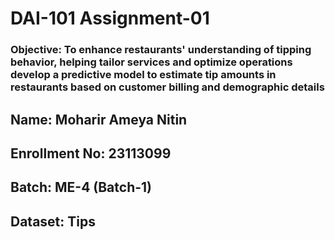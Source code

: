<h1>DAI-101 Assignment-01<br>
<h3> Objective: To enhance restaurants' understanding of tipping behavior, helping tailor services and optimize operations develop a predictive model to estimate tip amounts in restaurants based on customer billing and demographic details
<h2>Name: Moharir Ameya Nitin<br>
<h2>Enrollment No: 23113099<br>
<h2>Batch: ME-4 (Batch-1)<br>
<h2>Dataset: Tips
